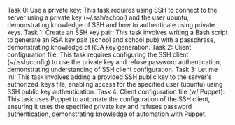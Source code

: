 Task 0: Use a private key: This task requires using SSH to connect to the server using a private key (~/.ssh/school) and the user ubuntu, demonstrating knowledge of SSH and how to authenticate using private keys.
Task 1: Create an SSH key pair: This task involves writing a Bash script to generate an RSA key pair (school and school.pub) with a passphrase, demonstrating knowledge of RSA key generation.
Task 2: Client configuration file: This task requires configuring the SSH client (~/.ssh/config) to use the private key and refuse password authentication, demonstrating understanding of SSH client configuration.
Task 3: Let me in!: This task involves adding a provided SSH public key to the server's authorized_keys file, enabling access for the specified user (ubuntu) using SSH public key authentication.
Task 4: Client configuration file (w/ Puppet): This task uses Puppet to automate the configuration of the SSH client, ensuring it uses the specified private key and refuses password authentication, demonstrating knowledge of automation with Puppet.
